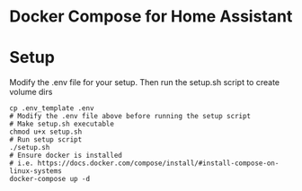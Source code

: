 # Docker Compose for Home Assistant

# Setup

Modify the .env file for your setup. Then run the setup.sh script to create volume dirs

```
cp .env_template .env
# Modify the .env file above before running the setup script
# Make setup.sh executable
chmod u+x setup.sh
# Run setup script
./setup.sh
# Ensure docker is installed
# i.e. https://docs.docker.com/compose/install/#install-compose-on-linux-systems
docker-compose up -d
```
